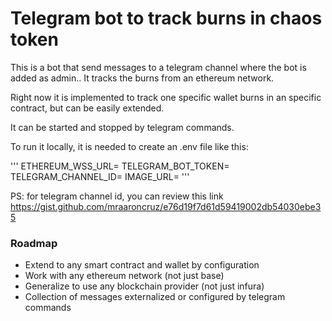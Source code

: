 # Telegram bot to track burns in chaos token

This is a bot that send messages to a telegram channel where the bot is added as admin.. It tracks the burns from an ethereum network.

Right now it is implemented to track one specific wallet burns in an specific contract, but can be easily extended.

It can be started and stopped by telegram commands.

To run it locally, it is needed to create an .env file like this:

'''
ETHEREUM_WSS_URL=<wss url to project>
TELEGRAM_BOT_TOKEN=<token from bot father in telegram>
TELEGRAM_CHANNEL_ID=<channel id in telegram>
IMAGE_URL=<url to an image to include in the message>
'''

PS: for telegram channel id, you can review this link https://gist.github.com/mraaroncruz/e76d19f7d61d59419002db54030ebe35

### Roadmap

- Extend to any smart contract and wallet by configuration
- Work with any ethereum network (not just base)
- Generalize to use any blockchain provider (not just infura)
- Collection of messages externalized or configured by telegram commands
